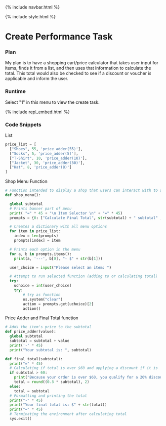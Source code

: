 {% include navbar.html %}

{% include style.html %}


# Create Performance Task

### Plan
My plan is to have a shopping cart/price calculator that takes user input for items, finds it from a list, and then uses that information to calculate the total. This total would also be checked to see if a discount or voucher is applicable and inform the user.

### Runtime
Select "1" in this menu to view the create task.

{% include repl_embed.html %}

### Code Snippets

List
```python
price_list = [
  ["Shoes", 55, 'price_adder(55)'],
  ["Socks", 5, 'price_adder(5)'],
  ["T-Shirt", 10, 'price_adder(10)'],
  ["Jacket", 30, 'price_adder(30)'],
  ["Hat", 8, 'price_adder(8)']
]  
```

Shop Menu Function
```python
# Function intended to display a shop that users can interact with to add items
def shop_menu():

  global subtotal
  # Prints banner part of menu
  print( "=" * 45 + "\n Item Selector \n" + "=" * 45)
  prompts = {0: ["Calculate Final Total", str(subtotal) + " subtotal" , 'final_total(subtotal)']}

  # Creates a dictionary with all menu options
  for item in price_list:
    index = len(prompts)
    prompts[index] = item

  # Prints each option in the menu
  for a, b in prompts.items():
    print(a, '---', b[0], "- $" + str(b[1]))

  user_choice = input("Please select an item: ")

  # Attempt to run selected function (adding to or calculating total)
  try:
    uchoice = int(user_choice)
    try:
        # try as function
        os.system("clear")
        action = prompts.get(uchoice)[2]
        action()
```

Price Adder and Final Total function
```python
# Adds the item's price to the subtotal
def price_adder(value):
  global subtotal
  subtotal = subtotal + value
  print('-' * 45)
  print("Your subtotal is: ", subtotal)

def final_total(subtotal):
  print("=" * 45)
  # Calculating if total is over $60 and applying a discount if it is
  if subtotal > 60:
    print("Because your order is over $60, you qualify for a 20% discount!" )
    total = round((0.8 * subtotal), 2)
  else:
    total = subtotal
  # Formatting and printing the total
  print("-" * 45)
  print("Your final total is: $" + str(total))
  print("=" * 45)
  # Terminating the environment after calculating total
  sys.exit()
```
